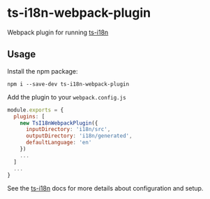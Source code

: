 # ts-i18n-webpack-plugin

Webpack plugin for running [ts-i18n](https://github.com/domdomegg/ts-i18n)

## Usage

Install the npm package:

```
npm i --save-dev ts-i18n-webpack-plugin
```

Add the plugin to your `webpack.config.js`

```js
module.exports = {
  plugins: [
    new TsI18nWebpackPlugin({
      inputDirectory: 'i18n/src',
      outputDirectory: 'i18n/generated',
      defaultLanguage: 'en'
    })
    ...
  ]
  ...
}
```

See the [ts-i18n](https://github.com/domdomegg/ts-i18n) docs for more details about configuration and setup.